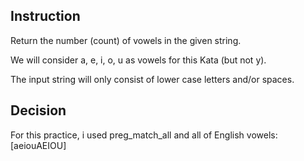 ## Instruction

Return the number (count) of vowels in the given string.

We will consider a, e, i, o, u as vowels for this Kata (but not y).

The input string will only consist of lower case letters and/or spaces.

## Decision

For this practice, i used preg_match_all and all of English vowels: [aeiouAEIOU]